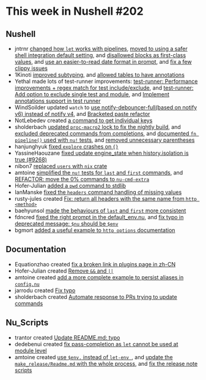 # This week in Nushell #202


## Nushell

- jntrnr [changed how `let` works with pipelines](https://github.com/nushell/nushell/pull/9589), [moved to using a safer shell integration default setting](https://github.com/nushell/nushell/pull/9600), and [disallowed blocks as first-class values](https://github.com/nushell/nushell/pull/9587), and [use an easier-to-read date format in prompt](https://github.com/nushell/nushell/pull/9585), and [fix a few clippy issues](https://github.com/nushell/nushell/pull/9578)
- 1Kinoti [improved subtyping](https://github.com/nushell/nushell/pull/9614), and [allowed tables to have annotations](https://github.com/nushell/nushell/pull/9613)
- Yethal made lots of test-runner improvements: [test-runner: Performance improvements + regex match for test include/exclude](https://github.com/nushell/nushell/pull/9622), and [test-runner: Add option to exclude single test and module](https://github.com/nushell/nushell/pull/9611), and [Implement annotations support in test runner](https://github.com/nushell/nushell/pull/9406)
- WindSoilder updated `watch` to [use notify-debouncer-full(based on notify v6) instead of notify v4](https://github.com/nushell/nushell/pull/9606), and [Bracketed paste refactor](https://github.com/nushell/nushell/pull/9547)
- NotLebedev created [a command to get individual keys](https://github.com/nushell/nushell/pull/9453)
- sholderbach [updated `proc-macro2` lock to fix the nightly build](https://github.com/nushell/nushell/pull/9618), and [excluded deprecated commands from completions](https://github.com/nushell/nushell/pull/9612), and [documented `fn pipeline()` used with `nu!` tests](https://github.com/nushell/nushell/pull/9609), and [removed unnecessary parentheses](https://github.com/nushell/nushell/pull/9605)
- hanjunghyuk [fixed `explore` crashes on `{}`](https://github.com/nushell/nushell/pull/9623)
- YassineHaouzane [fixed update engine_state when history.isolation is true (#9268)](https://github.com/nushell/nushell/pull/9616)
- nibon7 [replaced `users` with `nix` crate](https://github.com/nushell/nushell/pull/9610)
- amtoine [simplified the `nu!` tests for `last` and `first` commands](https://github.com/nushell/nushell/pull/9608), and [REFACTOR: move the 0% commands to `nu-cmd-extra`](https://github.com/nushell/nushell/pull/9404)
- Hofer-Julian [added a `pwd` command to stdlib](https://github.com/nushell/nushell/pull/9607)
- IanManske [fixed the `headers` command handling of missing values](https://github.com/nushell/nushell/pull/9603)
- rusty-jules created [Fix: return all headers with the same name from `http <method>`](https://github.com/nushell/nushell/pull/9594)
- baehyunsol [made the behaviours of `last` and `first` more consistent](https://github.com/nushell/nushell/pull/9582)
- fdncred [fixed the right prompt in the default_env.nu](https://github.com/nushell/nushell/pull/9581), and [fix typo in deprecated message: `$nu` should be `$env`](https://github.com/nushell/nushell/pull/9579)
- bgmort [added a useful example to `http options` documentation](https://github.com/nushell/nushell/pull/9576)


## Documentation

- Equationzhao created [fix a broken link in plugins page in zh-CN](https://github.com/nushell/nushell.github.io/pull/975)
- Hofer-Julian created [Remove `&&` and `||`](https://github.com/nushell/nushell.github.io/pull/974)
- amtoine created [add a more complete example to persist aliases in `config.nu`](https://github.com/nushell/nushell.github.io/pull/973)
- jarrodu created [Fix typo](https://github.com/nushell/nushell.github.io/pull/971)
- sholderbach created [Automate response to PRs trying to update commands](https://github.com/nushell/nushell.github.io/pull/969)

## Nu_Scripts

- trantor created [Update README.md: typo](https://github.com/nushell/nu_scripts/pull/545)
- dedebenui created [fix pass-completion as `let` cannot be used at module level](https://github.com/nushell/nu_scripts/pull/544)
- amtoine created [use `$env.` instead of `let-env `](https://github.com/nushell/nu_scripts/pull/543), and [update the `make_release/Readme.md` with the whole process](https://github.com/nushell/nu_scripts/pull/541), and [fix the release note scripts](https://github.com/nushell/nu_scripts/pull/538)
